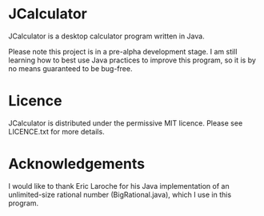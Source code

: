 JCalculator
================

JCalculator is a desktop calculator program written in Java.

Please note this project is in a pre-alpha development stage. I am still learning how to best use Java practices to improve this program, so it is by no means guaranteed to be bug-free.

Licence
================

JCalculator is distributed under the permissive MIT licence. Please see LICENCE.txt for more details.

Acknowledgements
================

I would like to thank Eric Laroche for his Java implementation of an unlimited-size rational number (BigRational.java), which I use in this program.
